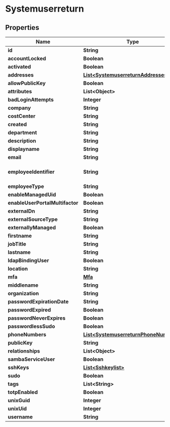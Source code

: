 
# Systemuserreturn

## Properties
Name | Type | Description | Notes
------------ | ------------- | ------------- | -------------
**id** | **String** |  |  [optional]
**accountLocked** | **Boolean** |  |  [optional]
**activated** | **Boolean** |  |  [optional]
**addresses** | [**List&lt;SystemuserreturnAddresses&gt;**](SystemuserreturnAddresses.md) |  |  [optional]
**allowPublicKey** | **Boolean** |  |  [optional]
**attributes** | **List&lt;Object&gt;** |  |  [optional]
**badLoginAttempts** | **Integer** |  |  [optional]
**company** | **String** |  |  [optional]
**costCenter** | **String** |  |  [optional]
**created** | **String** |  |  [optional]
**department** | **String** |  |  [optional]
**description** | **String** |  |  [optional]
**displayname** | **String** |  |  [optional]
**email** | **String** |  |  [optional]
**employeeIdentifier** | **String** | Must be unique per user.  |  [optional]
**employeeType** | **String** |  |  [optional]
**enableManagedUid** | **Boolean** |  |  [optional]
**enableUserPortalMultifactor** | **Boolean** |  |  [optional]
**externalDn** | **String** |  |  [optional]
**externalSourceType** | **String** |  |  [optional]
**externallyManaged** | **Boolean** |  |  [optional]
**firstname** | **String** |  |  [optional]
**jobTitle** | **String** |  |  [optional]
**lastname** | **String** |  |  [optional]
**ldapBindingUser** | **Boolean** |  |  [optional]
**location** | **String** |  |  [optional]
**mfa** | [**Mfa**](Mfa.md) |  |  [optional]
**middlename** | **String** |  |  [optional]
**organization** | **String** |  |  [optional]
**passwordExpirationDate** | **String** |  |  [optional]
**passwordExpired** | **Boolean** |  |  [optional]
**passwordNeverExpires** | **Boolean** |  |  [optional]
**passwordlessSudo** | **Boolean** |  |  [optional]
**phoneNumbers** | [**List&lt;SystemuserreturnPhoneNumbers&gt;**](SystemuserreturnPhoneNumbers.md) |  |  [optional]
**publicKey** | **String** |  |  [optional]
**relationships** | **List&lt;Object&gt;** |  |  [optional]
**sambaServiceUser** | **Boolean** |  |  [optional]
**sshKeys** | [**List&lt;Sshkeylist&gt;**](Sshkeylist.md) |  |  [optional]
**sudo** | **Boolean** |  |  [optional]
**tags** | **List&lt;String&gt;** |  |  [optional]
**totpEnabled** | **Boolean** |  |  [optional]
**unixGuid** | **Integer** |  |  [optional]
**unixUid** | **Integer** |  |  [optional]
**username** | **String** |  |  [optional]



